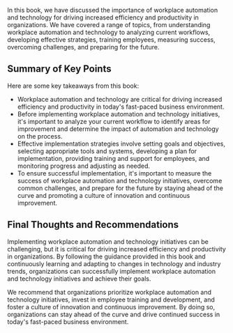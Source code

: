 

In this book, we have discussed the importance of workplace automation and technology for driving increased efficiency and productivity in organizations. We have covered a range of topics, from understanding workplace automation and technology to analyzing current workflows, developing effective strategies, training employees, measuring success, overcoming challenges, and preparing for the future.

Summary of Key Points
---------------------

Here are some key takeaways from this book:

* Workplace automation and technology are critical for driving increased efficiency and productivity in today's fast-paced business environment.
* Before implementing workplace automation and technology initiatives, it's important to analyze your current workflow to identify areas for improvement and determine the impact of automation and technology on the process.
* Effective implementation strategies involve setting goals and objectives, selecting appropriate tools and systems, developing a plan for implementation, providing training and support for employees, and monitoring progress and adjusting as needed.
* To ensure successful implementation, it's important to measure the success of workplace automation and technology initiatives, overcome common challenges, and prepare for the future by staying ahead of the curve and promoting a culture of innovation and continuous improvement.

Final Thoughts and Recommendations
----------------------------------

Implementing workplace automation and technology initiatives can be challenging, but it is critical for driving increased efficiency and productivity in organizations. By following the guidance provided in this book and continuously learning and adapting to changes in technology and industry trends, organizations can successfully implement workplace automation and technology initiatives and achieve their goals.

We recommend that organizations prioritize workplace automation and technology initiatives, invest in employee training and development, and foster a culture of innovation and continuous improvement. By doing so, organizations can stay ahead of the curve and drive continued success in today's fast-paced business environment.